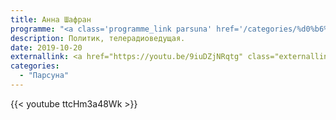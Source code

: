 ```yaml
---
title: Анна Шафран
programme: "<a class='programme_link parsuna' href='/categories/%d0%b6%d0%b5%d0%bd%d1%81%d0%ba%d0%b0%d1%8f-%d0%bf%d0%be%d0%bb%d0%be%d0%b2%d0%b8%d0%bd%d0%b0'>Парсуна</a>"
description: Политик, телерадиоведущая.
date: 2019-10-20
externallink: <a href="https://youtu.be/9iuDZjNRqtg" class="externallink" target="_blank">Полный выпуск </a>
categories:
  - "Парсуна"
---
```

{{< youtube ttcHm3a48Wk >}}




<!--more-->
